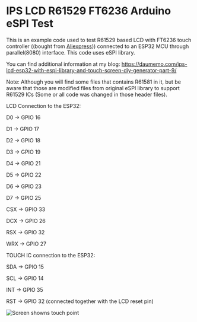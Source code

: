 # IPS LCD R61529 FT6236 Arduino eSPI Test
This is an example code used to test R61529 based LCD with FT6236 touch controller ((bought from [Aliexpress](https://www.aliexpress.com/item/32940608152.html?spm=a2g0o.productlist.0.0.66e773f6vAhLCI&algo_pvid=f9214500-0ba3-4aff-b9a8-9fc9dc51cd2a&algo_expid=f9214500-0ba3-4aff-b9a8-9fc9dc51cd2a-16&btsid=25887317-95e8-4f7a-aabc-1913fdfeaadf&ws_ab_test=searchweb0_0,searchweb201602_6,searchweb201603_53))) connected to an ESP32 MCU through parallel(8080) interface. This code uses eSPI library.

You can find additional information at my blog: https://daumemo.com/ips-lcd-esp32-with-espi-library-and-touch-screen-diy-generator-part-9/

Note: Although you will find some files that contains R61581 in it, but be aware that those are modified files from original eSPI library to support R61529 ICs (Some or all code was changed in those header files).

LCD Connection to the ESP32:
 
D0 -> GPIO 16

D1 -> GPIO 17

D2 -> GPIO 18

D3 -> GPIO 19

D4 -> GPIO 21

D5 -> GPIO 22

D6 -> GPIO 23

D7 -> GPIO 25

CSX -> GPIO 33

DCX -> GPIO 26

RSX -> GPIO 32

WRX -> GPIO 27
 
TOUCH IC connection to the ESP32:
 
SDA -> GPIO 15

SCL -> GPIO 14

INT -> GPIO 35

RST -> GPIO 32 (connected together with the LCD reset pin) 

![Screen showns touch point](https://daumemo.com/wp-content/uploads/2020/03/ESP32-touch-test-code-with-eSPI-and-FT6236-controller.jpg)
